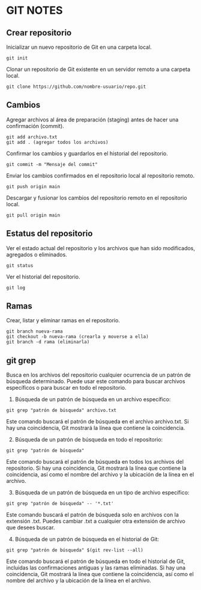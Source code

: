 # GIT NOTES

## Crear repositorio

Inicializar un nuevo repositorio de Git en una carpeta local.

```
git init
```

Clonar un repositorio de Git existente en un servidor remoto a una carpeta local.

```
git clone https://github.com/nombre-usuario/repo.git
```

## Cambios

Agregar archivos al área de preparación (staging) antes de hacer una confirmación (commit).

```
git add archivo.txt
git add . (agregar todos los archivos)
```

Confirmar los cambios y guardarlos en el historial del repositorio.

```
git commit -m "Mensaje del commit"
```

Enviar los cambios confirmados en el repositorio local al repositorio remoto.
```
git push origin main
```

Descargar y fusionar los cambios del repositorio remoto en el repositorio local.
```
git pull origin main
```

## Estatus del repositorio

Ver el estado actual del repositorio y los archivos que han sido modificados, agregados o eliminados.

```
git status
```

Ver el historial del repositorio.

```
git log
```

## Ramas

Crear, listar y eliminar ramas en el repositorio.

```
git branch nueva-rama
git checkout -b nueva-rama (crearla y moverse a ella)
git branch -d rama (eliminarla)
```
## git grep

Busca en los archivos del repositorio cualquier ocurrencia de un patrón de búsqueda determinado. Puede usar este comando para buscar archivos específicos o para buscar en todo el repositorio.

1. Búsqueda de un patrón de búsqueda en un archivo específico:
```
git grep "patrón de búsqueda" archivo.txt
```
Este comando buscará el patrón de búsqueda en el archivo archivo.txt. Si hay una coincidencia, Git mostrará la línea que contiene la coincidencia.

2. Búsqueda de un patrón de búsqueda en todo el repositorio:
```
git grep "patrón de búsqueda"
```
Este comando buscará el patrón de búsqueda en todos los archivos del repositorio. Si hay una coincidencia, Git mostrará la línea que contiene la coincidencia, así como el nombre del archivo y la ubicación de la línea en el archivo.

3. Búsqueda de un patrón de búsqueda en un tipo de archivo específico:
```
git grep "patrón de búsqueda" -- '*.txt'
```
Este comando buscará el patrón de búsqueda solo en archivos con la extensión .txt. Puedes cambiar .txt a cualquier otra extensión de archivo que desees buscar.

4. Búsqueda de un patrón de búsqueda en el historial de Git:
```
git grep "patrón de búsqueda" $(git rev-list --all)
```

Este comando buscará el patrón de búsqueda en todo el historial de Git, incluidas las confirmaciones antiguas y las ramas eliminadas. Si hay una coincidencia, Git mostrará la línea que contiene la coincidencia, así como el nombre del archivo y la ubicación de la línea en el archivo.
